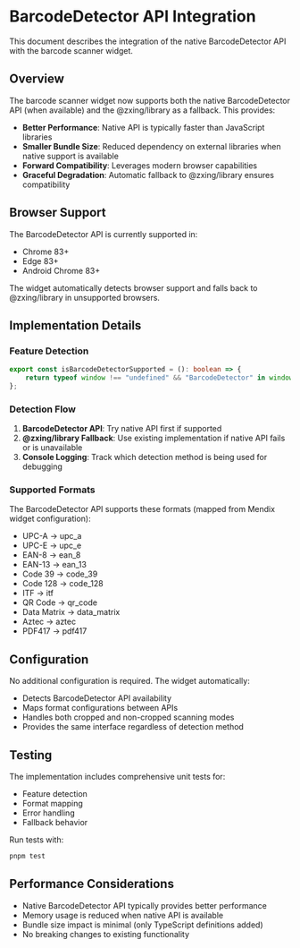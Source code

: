 # BarcodeDetector API Integration

This document describes the integration of the native BarcodeDetector API with the barcode scanner widget.

## Overview

The barcode scanner widget now supports both the native BarcodeDetector API (when available) and the @zxing/library as a fallback. This provides:

- **Better Performance**: Native API is typically faster than JavaScript libraries
- **Smaller Bundle Size**: Reduced dependency on external libraries when native support is available
- **Forward Compatibility**: Leverages modern browser capabilities
- **Graceful Degradation**: Automatic fallback to @zxing/library ensures compatibility

## Browser Support

The BarcodeDetector API is currently supported in:
- Chrome 83+
- Edge 83+
- Android Chrome 83+

The widget automatically detects browser support and falls back to @zxing/library in unsupported browsers.

## Implementation Details

### Feature Detection
```typescript
export const isBarcodeDetectorSupported = (): boolean => {
    return typeof window !== "undefined" && "BarcodeDetector" in window;
};
```

### Detection Flow
1. **BarcodeDetector API**: Try native API first if supported
2. **@zxing/library Fallback**: Use existing implementation if native API fails or is unavailable
3. **Console Logging**: Track which detection method is being used for debugging

### Supported Formats

The BarcodeDetector API supports these formats (mapped from Mendix widget configuration):
- UPC-A → upc_a
- UPC-E → upc_e  
- EAN-8 → ean_8
- EAN-13 → ean_13
- Code 39 → code_39
- Code 128 → code_128
- ITF → itf
- QR Code → qr_code
- Data Matrix → data_matrix
- Aztec → aztec
- PDF417 → pdf417

## Configuration

No additional configuration is required. The widget automatically:
- Detects BarcodeDetector API availability
- Maps format configurations between APIs
- Handles both cropped and non-cropped scanning modes
- Provides the same interface regardless of detection method

## Testing

The implementation includes comprehensive unit tests for:
- Feature detection
- Format mapping
- Error handling
- Fallback behavior

Run tests with:
```bash
pnpm test
```

## Performance Considerations

- Native BarcodeDetector API typically provides better performance
- Memory usage is reduced when native API is available
- Bundle size impact is minimal (only TypeScript definitions added)
- No breaking changes to existing functionality